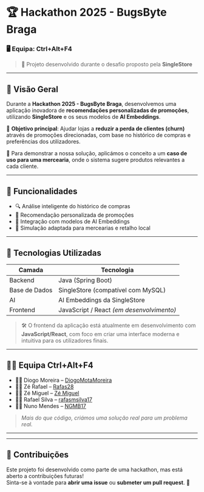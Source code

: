 # 🏆 Hackathon 2025 - BugsByte Braga  
### 🖥️ Equipa: Ctrl+Alt+F4  
> 🚀 Projeto desenvolvido durante o desafio proposto pela **SingleStore**

---

## 📌 Visão Geral

Durante a **Hackathon 2025 - BugsByte Braga**, desenvolvemos uma aplicação inovadora de **recomendações personalizadas de promoções**, utilizando **SingleStore** e os seus modelos de **AI Embeddings**.

🎯 **Objetivo principal**: Ajudar lojas a **reduzir a perda de clientes (churn)** através de promoções direcionadas, com base no histórico de compras e preferências dos utilizadores.

🛒 Para demonstrar a nossa solução, aplicámos o conceito a um **caso de uso para uma mercearia**, onde o sistema sugere produtos relevantes a cada cliente.

---

## 🧠 Funcionalidades

- 🔍 Análise inteligente do histórico de compras
- 🎯 Recomendação personalizada de promoções
- 🤖 Integração com modelos de AI Embeddings
- 🏪 Simulação adaptada para mercearias e retalho local

---

## 🔧 Tecnologias Utilizadas

| Camada       | Tecnologia                                |
|--------------|-------------------------------------------|
| Backend      | Java (Spring Boot)                        |
| Base de Dados| SingleStore (compatível com MySQL)        |
| AI           | AI Embeddings da SingleStore              |
| Frontend     | JavaScript / React *(em desenvolvimento)* |

> 🛠️ O frontend da aplicação está atualmente em desenvolvimento com **JavaScript/React**, com foco em criar uma interface moderna e intuitiva para os utilizadores finais.

---

## 🧑‍💻 Equipa Ctrl+Alt+F4

- 👨‍💻 Diogo Moreira – [DiogoMotaMoreira](https://github.com/DiogoMotaMoreira)
- 👨‍💻 Zé Rafael  – [Rafas28](https://github.com/Rafas28)
- 👨‍💻 Zé Miguel  – [Zé Miguel]()
- 👨‍💻 Rafael Silva – [rafasmsilva17](https://github.com/rafasmsilva17)
- 👨‍💻 Nuno Mendes – [NGMB17](https://github.com/NGMB17)


> *Mais do que código, criámos uma solução real para um problema real.*

---

<!-- ## 📷 Demonstração (opcional) -->

---

## 🤝 Contribuições

Este projeto foi desenvolvido como parte de uma hackathon, mas está aberto a contribuições futuras!  
Sinta-se à vontade para **abrir uma issue** ou **submeter um pull request**. 🙌
